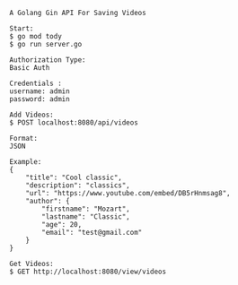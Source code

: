     A Golang Gin API For Saving Videos
    
    Start:
    $ go mod tody
    $ go run server.go
    
    Authorization Type: 
    Basic Auth
    
    Credentials :
    username: admin
    password: admin
    
    Add Videos:
    $ POST localhost:8080/api/videos 
    
    Format:
    JSON
    
    Example:
    {
        "title": "Cool classic",
        "description": "classics",
        "url": "https://www.youtube.com/embed/DB5rHnmsag8",
        "author": {
            "firstname": "Mozart",
            "lastname": "Classic",
            "age": 20,
            "email": "test@gmail.com"
        }
    }
    
    Get Videos:
    $ GET http://localhost:8080/view/videos

    
